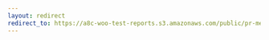 ```yaml
---
layout: redirect
redirect_to: https://a8c-woo-test-reports.s3.amazonaws.com/public/pr-merge/39253/e2e/index.html
---
```

